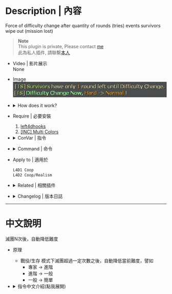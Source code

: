 # Description | 內容
Force of difficulty change after quantity of rounds (tries) events survivors wipe out (mission lost)

> __Note__ <br/>
This plugin is private, Please contact [me](https://github.com/fbef0102/Game-Private_Plugin#私人插件列表-private-plugins-list)<br/>
此為私人插件, 請聯繫[本人](https://github.com/fbef0102/Game-Private_Plugin#私人插件列表-private-plugins-list)

* Video | 影片展示
<br/>None

* Image
	<br/>![l4d_mission_lost_change_difficulty_1](image/l4d_mission_lost_change_difficulty_1.jpg)

* <details><summary>How does it work?</summary>

	* After survivors wipe out (mission lost), change difficulty to easier, for example
		* Expert -> Hard
		* Hard -> Normal
		* Normal -> Easy
</details>

* Require | 必要安裝
	1. [left4dhooks](https://forums.alliedmods.net/showthread.php?t=321696)
	2. [[INC] Multi Colors](https://github.com/fbef0102/L4D1_2-Plugins/releases/tag/Multi-Colors)

* <details><summary>ConVar | 指令</summary>

	* cfg/sourcemod/l4d_mission_lost_change_difficulty.cfg
		```php
		// 0=Plugin off, 1=Plugin on.
		l4d_mission_lost_change_difficulty_enable "1"

		// Changes how message displays. (0: Disable, 1:In chat, 2: In Hint Box, 3: In center text)
		l4d_mission_lost_change_difficulty_announce_type "1"

		// Quantity of rounds (tries) events survivors wipe out before force of difficulty change on non-final maps in coop/realism (0=off)
		l4d_mission_lost_change_difficulty_try "2"

		// Quantity of rounds (tries) events survivors wipe out before force of difficulty change on final maps in coop/realism (0=off)
		l4d_mission_lost_change_difficulty_final "4"
		```
</details>

* <details><summary>Command | 命令</summary>

	None
</details>

* Apply to | 適用於
	```
	L4D1 Coop
	L4D2 Coop/Realism
	```

* <details><summary>Related | 相關插件</summary>

	1. [l4d2_vote_manager3](https://github.com/fbef0102/L4D1_2-Plugins/tree/master/l4d2_vote_manager3): Unable to call valve vote if player does not have access
		* 沒有權限的玩家不能隨意發起官方投票
	2. [l4d2_custom_difficulty](/L4D_插件/Server_伺服器/l4d2_custom_difficulty): Set your own custom difficulty and damage + vote to change custom difficulty
    	* 自訂遊戲難度、特感傷害、殭屍傷害、Tank傷害、Witch傷害 + 投票更換自訂的難度
</details>

* <details><summary>Changelog | 版本日誌</summary>

	* v1.0 (2024-7-21)
		* Initial Release
</details>

- - - -
# 中文說明
滅團N次後，自動降低難度

* 原理
	* 戰役/生存 模式下滅團超過一定次數之後，自動降低當前難度，譬如
		* 專家 -> 進階
		* 進階 -> 一般
		* 一般 -> 簡單
	
* <details><summary>指令中文介紹(點我展開)</summary>

	* cfg/sourcemod/l4d_mission_lost_change_difficulty.cfg
		```php
		// 0=插件關閉, 1=插件開啟.
		l4d_mission_lost_change_difficulty_enable "1"
		
		// 倒數提示該如何顯示. (0: 不提示, 1: 聊天框, 2: 黑底白字框, 3: 螢幕正中間)
		l4d_mission_lost_change_difficulty_announce_type "1"

		// 戰役/寫實模式下 滅團超過2次之後，降低當前難度 (0=關閉這項功能)
		l4d_mission_lost_change_difficulty_try "2"

		// 戰役/寫實模式下 最終關卡滅團超過4次之後，降低當前難度 (0=關閉這項功能)
		l4d_mission_lost_change_difficulty_final "4"
		```
</details>
